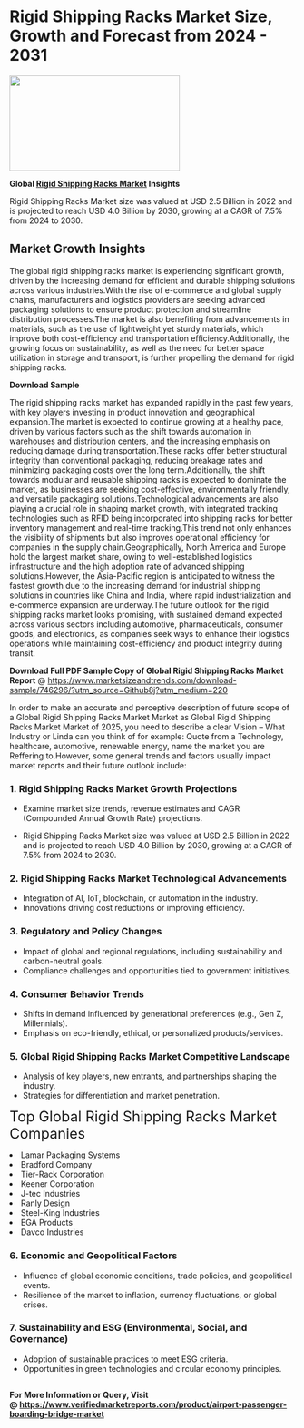 <H1>Rigid Shipping Racks Market Size, Growth and Forecast from 2024 - 2031</H1><img class="aligncenter size-medium wp-image-584254" src="https://thirdeyenews.in/wp-content/uploads/2024/09/Global-Market-Research-300x168.jpeg" alt="" width="300" height="168" /><p><strong>Global&nbsp;<a href="https://www.marketsizeandtrends.com/download-sample/746296/?utm_source=Github8j?utm_medium=220">Rigid Shipping Racks Market</a> Insights</strong></p><p>Rigid Shipping Racks Market size was valued at USD 2.5 Billion in 2022 and is projected to reach USD 4.0 Billion by 2030, growing at a CAGR of 7.5% from 2024 to 2030.</p><p><h2>Market Growth Insights</h2> <p>The global rigid shipping racks market is experiencing significant growth, driven by the increasing demand for efficient and durable shipping solutions across various industries.With the rise of e-commerce and global supply chains, manufacturers and logistics providers are seeking advanced packaging solutions to ensure product protection and streamline distribution processes.The market is also benefiting from advancements in materials, such as the use of lightweight yet sturdy materials, which improve both cost-efficiency and transportation efficiency.Additionally, the growing focus on sustainability, as well as the need for better space utilization in storage and transport, is further propelling the demand for rigid shipping racks.</p> <p><strong>Download Sample</strong></p> <p>The rigid shipping racks market has expanded rapidly in the past few years, with key players investing in product innovation and geographical expansion.The market is expected to continue growing at a healthy pace, driven by various factors such as the shift towards automation in warehouses and distribution centers, and the increasing emphasis on reducing damage during transportation.These racks offer better structural integrity than conventional packaging, reducing breakage rates and minimizing packaging costs over the long term.Additionally, the shift towards modular and reusable shipping racks is expected to dominate the market, as businesses are seeking cost-effective, environmentally friendly, and versatile packaging solutions.Technological advancements are also playing a crucial role in shaping market growth, with integrated tracking technologies such as RFID being incorporated into shipping racks for better inventory management and real-time tracking.This trend not only enhances the visibility of shipments but also improves operational efficiency for companies in the supply chain.Geographically, North America and Europe hold the largest market share, owing to well-established logistics infrastructure and the high adoption rate of advanced shipping solutions.However, the Asia-Pacific region is anticipated to witness the fastest growth due to the increasing demand for industrial shipping solutions in countries like China and India, where rapid industrialization and e-commerce expansion are underway.The future outlook for the rigid shipping racks market looks promising, with sustained demand expected across various sectors including automotive, pharmaceuticals, consumer goods, and electronics, as companies seek ways to enhance their logistics operations while maintaining cost-efficiency and product integrity during transit.</p> <p><span class=""><strong>Download Full PDF Sample Copy of Global Rigid Shipping Racks Market Report</strong> @ <a href="https://www.marketsizeandtrends.com/download-sample/746296/?utm_source=Github8j?utm_medium=220" target="_blank">https://www.marketsizeandtrends.com/download-sample/746296/?utm_source=Github8j?utm_medium=220</a></span></p><p>In order to make an accurate and perceptive description of future scope of a Global&nbsp;Rigid Shipping Racks Market Market as Global&nbsp;Rigid Shipping Racks Market Market of 2025, you need to describe a clear Vision &ndash; What Industry or Linda can you think of for example: Quote from a Technology, healthcare, automotive, renewable energy, name the market you are Reffering to.However, some general trends and factors usually impact market reports and their future outlook include:</p><h3>1.&nbsp;<strong>Rigid Shipping Racks Market Growth Projections</strong></h3><ul><li>Examine market size trends, revenue estimates and CAGR (Compounded Annual Growth Rate) projections.</li><li><p>Rigid Shipping Racks Market size was valued at USD 2.5 Billion in 2022 and is projected to reach USD 4.0 Billion by 2030, growing at a CAGR of 7.5% from 2024 to 2030.</p></li></ul><h3>2.&nbsp;<strong>Rigid Shipping Racks Market Technological Advancements</strong></h3><ul><li>Integration of AI, IoT, blockchain, or automation in the industry.</li><li>Innovations driving cost reductions or improving efficiency.</li></ul><h3>3.&nbsp;<strong>Regulatory and Policy Changes</strong></h3><ul><li>Impact of global and regional regulations, including sustainability and carbon-neutral goals.</li><li>Compliance challenges and opportunities tied to government initiatives.</li></ul><h3>4.&nbsp;<strong>Consumer Behavior Trends</strong></h3><ul><li>Shifts in demand influenced by generational preferences (e.g., Gen Z, Millennials).</li><li>Emphasis on eco-friendly, ethical, or personalized products/services.</li></ul><h3>5.&nbsp;<strong>Global Rigid Shipping Racks Market Competitive Landscape</strong></h3><ul><li>Analysis of key players, new entrants, and partnerships shaping the industry.</li><li>Strategies for differentiation and market penetration.</li></ul><p data-pm-slice="1 1 []"><span style="color: inherit; font-family: inherit; font-size: 25px;">Top Global Rigid Shipping Racks Market Companies</span></p><div class="" data-test-id=""><p><li>Lamar Packaging Systems</li><li> Bradford Company</li><li> Tier-Rack Corporation</li><li> Keener Corporation</li><li> J-tec Industries</li><li> Ranly Design</li><li> Steel-King Industries</li><li> EGA Products</li><li> Davco Industries</li></p></div><h3>6.&nbsp;<strong>Economic and Geopolitical Factors</strong></h3><ul><li>Influence of global economic conditions, trade policies, and geopolitical events.</li><li>Resilience of the market to inflation, currency fluctuations, or global crises.</li></ul><h3>7.&nbsp;<strong>Sustainability and ESG (Environmental, Social, and Governance)</strong></h3><ul><li>Adoption of sustainable practices to meet ESG criteria.</li><li>Opportunities in green technologies and circular economy principles.</li></ul><h2><strong style="font-size: 14px;">For More Information or Query, Visit @&nbsp;</strong><a style="background-color: #ffffff; font-size: 14px;" href="https://www.marketsizeandtrends.com/report/rigid-shipping-racks-market/" target="_blank">https://www.verifiedmarketreports.com/product/airport-passenger-boarding-bridge-market</a></h2>